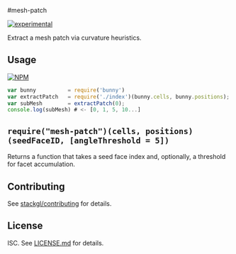 #mesh-patch

[![experimental](http://badges.github.io/stability-badges/dist/experimental.svg)](http://github.com/badges/stability-badges)

Extract a mesh patch via curvature heuristics.

## Usage

[![NPM](https://nodei.co/npm/mesh-patch.png)](https://www.npmjs.com/package/mesh-patch)

```javascript
var bunny          = require('bunny')
var extractPatch   = require('./index')(bunny.cells, bunny.positions);
var subMesh        = extractPatch(0);
console.log(subMesh) # <- [0, 1, 5, 10...]
```

`require("mesh-patch")(cells, positions)(seedFaceID, [angleThreshold = 5])`
----------------------------------------------------
Returns a function that takes a seed face index and, optionally, a threshold for facet accumulation.

## Contributing

See [stackgl/contributing](https://github.com/stackgl/contributing) for details.

## License

ISC. See [LICENSE.md](http://github.com/ataber/mesh-simplify/blob/master/LICENSE.md) for details.
